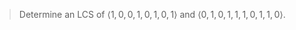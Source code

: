 > Determine an LCS of $\langle 1, 0, 0, 1, 0, 1, 0, 1 \rangle$ and $\langle 0,
> 1, 0, 1, 1, 1, 0, 1, 1, 0 \rangle$.
